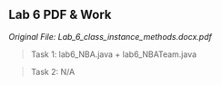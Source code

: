 ## Lab 6 PDF & Work

*Original File: Lab_6_class_instance_methods.docx.pdf*

>Task 1: lab6_NBA.java + lab6_NBATeam.java

>Task 2: N/A
